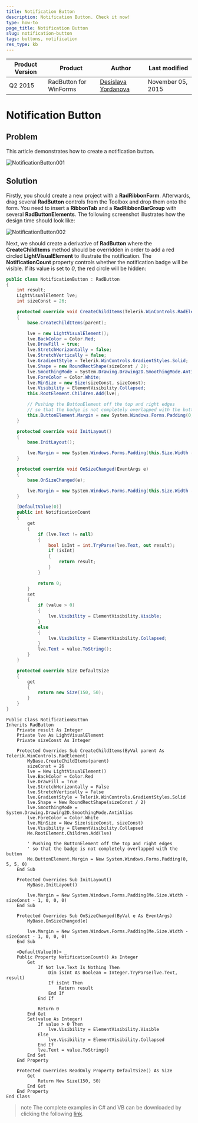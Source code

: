 ```yaml
---
title: Notification Button
description: Notification Button. Check it now!
type: how-to
page_title: Notification Button
slug: notification-button
tags: buttons, notification
res_type: kb
---
```


|Product Version|Product|Author|Last modified|
|----|----|----|----|
|Q2 2015|RadButton for WinForms|[Desislava Yordanova](https://www.telerik.com/blogs/author/desislava-yordanova)|November 05, 2015|

# Notification Button

## Problem

This article demonstrates how to create a notification button.

![NotificationButton001](images/notificationbutton001.png)

## Solution

Firstly, you should create a new project with a **RadRibbonForm**. Afterwards, drag several **RadButton** controls from the Toolbox and drop them onto the form. You need to insert a **RibbonTab** and a **RadRibbonBarGroup** with several **RadButtonElements**. The following screenshot illustrates how the design time should look like:

![NotificationButton002](images/notificationbutton002.png)

Next, we should create a derivative of **RadButton** where the **CreateChildItems** method should be overridden in order to add a red <g class="gr_ gr_25 gr-alert gr_spell ContextualSpelling" id="25" data-gr-id="25">circled</g> **LightVisualElement** to illustrate the notification. The **NotificationCount** property controls whether the notification badge will be visible. If its value is set to *0*, the red circle will be hidden:


````C#
public class NotificationButton : RadButton
{
    int result;
    LightVisualElement lve;
    int sizeConst = 26;

    protected override void CreateChildItems(Telerik.WinControls.RadElement parent)
    {
        base.CreateChildItems(parent);

        lve = new LightVisualElement();
        lve.BackColor = Color.Red;
        lve.DrawFill = true;
        lve.StretchHorizontally = false;
        lve.StretchVertically = false;
        lve.GradientStyle = Telerik.WinControls.GradientStyles.Solid;
        lve.Shape = new RoundRectShape(sizeConst / 2);
        lve.SmoothingMode = System.Drawing.Drawing2D.SmoothingMode.AntiAlias;
        lve.ForeColor = Color.White;
        lve.MinSize = new Size(sizeConst, sizeConst);
        lve.Visibility = ElementVisibility.Collapsed;
        this.RootElement.Children.Add(lve);

        // Pushing the ButtonElement off the top and right edges
        // so that the badge is not completely overlapped with the button
        this.ButtonElement.Margin = new System.Windows.Forms.Padding(0, 5, 5, 0);
    }

    protected override void InitLayout()
    {
        base.InitLayout();

        lve.Margin = new System.Windows.Forms.Padding(this.Size.Width - sizeConst - 1, 0, 0, 0);
    }

    protected override void OnSizeChanged(EventArgs e)
    {
        base.OnSizeChanged(e);

        lve.Margin = new System.Windows.Forms.Padding(this.Size.Width - sizeConst - 1, 0, 0, 0);
    }

    [DefaultValue(0)]
    public int NotificationCount
    {
        get
        {
            if (lve.Text != null)
            {
                bool isInt = int.TryParse(lve.Text, out result);
                if (isInt)
                {
                    return result;
                }
            }

            return 0;
        }
        set
        {
            if (value > 0)
            {
                lve.Visibility = ElementVisibility.Visible;
            }
            else
            {
                lve.Visibility = ElementVisibility.Collapsed;
            }
            lve.Text = value.ToString();
        }
    }

    protected override Size DefaultSize
    {
        get
        {
            return new Size(150, 50);
        }
    }
}

````
````VB.NET
Public Class NotificationButton
Inherits RadButton
    Private result As Integer
    Private lve As LightVisualElement
    Private sizeConst As Integer

    Protected Overrides Sub CreateChildItems(ByVal parent As Telerik.WinControls.RadElement)
        MyBase.CreateChildItems(parent)
        sizeConst = 26
        lve = New LightVisualElement()
        lve.BackColor = Color.Red
        lve.DrawFill = True
        lve.StretchHorizontally = False
        lve.StretchVertically = False
        lve.GradientStyle = Telerik.WinControls.GradientStyles.Solid
        lve.Shape = New RoundRectShape(sizeConst / 2)
        lve.SmoothingMode = System.Drawing.Drawing2D.SmoothingMode.AntiAlias
        lve.ForeColor = Color.White
        lve.MinSize = New Size(sizeConst, sizeConst)
        lve.Visibility = ElementVisibility.Collapsed
        Me.RootElement.Children.Add(lve)

        ' Pushing the ButtonElement off the top and right edges
        ' so that the badge is not completely overlapped with the button
        Me.ButtonElement.Margin = New System.Windows.Forms.Padding(0, 5, 5, 0)
    End Sub

    Protected Overrides Sub InitLayout()
        MyBase.InitLayout()

        lve.Margin = New System.Windows.Forms.Padding(Me.Size.Width - sizeConst - 1, 0, 0, 0)
    End Sub

    Protected Overrides Sub OnSizeChanged(ByVal e As EventArgs)
        MyBase.OnSizeChanged(e)

        lve.Margin = New System.Windows.Forms.Padding(Me.Size.Width - sizeConst - 1, 0, 0, 0)
    End Sub

    <DefaultValue(0)> _
    Public Property NotificationCount() As Integer
        Get
            If Not lve.Text Is Nothing Then
                Dim isInt As Boolean = Integer.TryParse(lve.Text, result)
                If isInt Then
                    Return result
                End If
            End If

            Return 0
        End Get
        Set(value As Integer)
            If value > 0 Then
                lve.Visibility = ElementVisibility.Visible
            Else
                lve.Visibility = ElementVisibility.Collapsed
            End If
            lve.Text = value.ToString()
        End Set
    End Property

    Protected Overrides ReadOnly Property DefaultSize() As Size
        Get
            Return New Size(150, 50)
        End Get
    End Property
End Class

````

>note The complete examples in C# and VB can be downloaded by clicking the following [link](https://github.com/telerik/winforms-sdk/tree/master/Button/NotificationButton).


